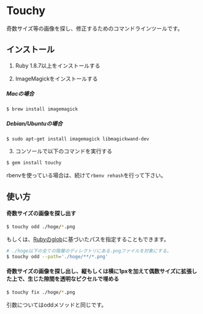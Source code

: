# Touchy

奇数サイズ等の画像を探し、修正するためのコマンドラインツールです。

## インストール

1. Ruby 1.8.7以上をインストールする

2. ImageMagickをインストールする

  ##### Macの場合
  ```bash
  $ brew install imagemagick
  ```
  
  ##### Debian/Ubuntuの場合
  ```bash
  $ sudo apt-get install imagemagick libmagickwand-dev
  ```

3. コンソールで以下のコマンドを実行する

  ```bash
  $ gem install touchy
  ```

  rbenvを使っている場合は、続けて`rbenv rehash`を行って下さい。

## 使い方

#### 奇数サイズの画像を探し出す

```bash
$ touchy odd ./hoge/*.png
```

もしくは、[Rubyのglob](http://docs.ruby-lang.org/ja/1.9.3/method/Dir/s/glob.html)に基づいたパスを指定することもできます。

```bash
# ./hoge以下の全ての階層のディレクトリにある.pngファイルを対象にする。
$ touchy odd --path='./hoge/**/*.png'
```

#### 奇数サイズの画像を探し出し、縦もしくは横に1pxを加えて偶数サイズに拡張した上で、生じた隙間を透明なピクセルで埋める

```bash
$ touchy fix ./hoge/*.png
```

引数についてはoddメソッドと同じです。
